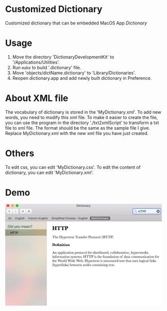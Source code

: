 # Customized Dictionary
Customized dictionary that can be embedded MacOS App *Dictionary*

# Usage
1. Move the directory 'DictionaryDevelopmentKit' to '/Applications/Utilities'.
2. Run `make` to build '.dictionary' file.
3. Move 'objects/dictName.dictionary' to 'Library/Dictionaries'. 
4. Reopen dictionary.app and add newly built dictionary in Preference.

# About XML file
The vocabulary of dictionary is stored in the 'MyDictionary.xml'. To add new words, you need to modify this xml file. To make it easier to create the file, you can use the program in the directory './txt2xmlScript' to transform a txt file to xml file. The format should be the same as the sample file I give. Replace MyDictionary.xml with the new xml file you have just created.

# Others
To edit css, you can edit 'MyDictionary.css'.
To edit the content of dictionary, you can edit 'MyDictionary.xml'.

# Demo
![demo](https://raw.githubusercontent.com/ChaunceyKiwi/CustomDictionary/master/demo.png)
 
